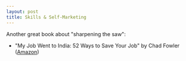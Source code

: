 ```yaml
---
layout: post
title: Skills & Self-Marketing
---
```


Another great book about "sharpening the saw":

- "My Job Went to India: 52 Ways to Save Your Job" by Chad Fowler
  ([Amazon](http://www.amazon.com/Job-Went-India-Pragmatic-Programmers/dp/B00YDKEETQ/ref=sr_1_2?ie=UTF8&qid=1454333294&sr=8-2&keywords=my+job+went+to+india+52+ways+to+save+your+job))
